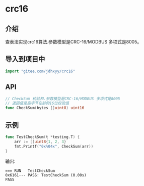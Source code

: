 # crc16

## 介绍
查表法实现crc16算法.参数模型是CRC-16/MODBUS 多项式是8005。

## 导入到项目中
```go
import "gitee.com/jdhxyy/crc16"
```

## API
```go
// CheckSum 校验和.参数模型是CRC-16/MODBUS 多项式是8005
// 返回值是高字节在前的16位校验值
func CheckSum(bytes []uint8) uint16
```

## 示例
```go
func TestCheckSum(t *testing.T) {
    arr := []uint8{1, 2, 3}
    fmt.Printf("0x%04x", CheckSum(arr))
}
```

输出:
```
=== RUN   TestCheckSum
0x6161--- PASS: TestCheckSum (0.00s)
PASS
```